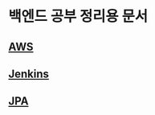 # 백엔드 공부 정리용 문서
## [AWS](aws/index.md)
## [Jenkins](jenkins/index.md)
## [JPA](자바ORM표준JPA프로그래밍/index.md)